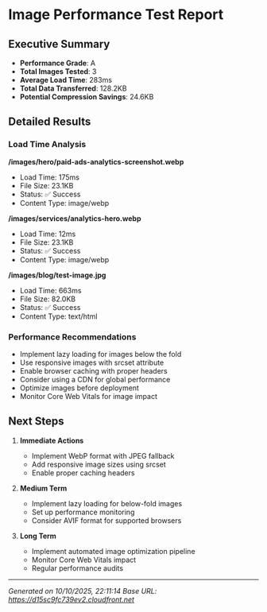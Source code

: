 # Image Performance Test Report

## Executive Summary
- **Performance Grade**: A
- **Total Images Tested**: 3
- **Average Load Time**: 283ms
- **Total Data Transferred**: 128.2KB
- **Potential Compression Savings**: 24.6KB

## Detailed Results

### Load Time Analysis

**/images/hero/paid-ads-analytics-screenshot.webp**
- Load Time: 175ms
- File Size: 23.1KB
- Status: ✅ Success
- Content Type: image/webp

**/images/services/analytics-hero.webp**
- Load Time: 12ms
- File Size: 23.1KB
- Status: ✅ Success
- Content Type: image/webp

**/images/blog/test-image.jpg**
- Load Time: 663ms
- File Size: 82.0KB
- Status: ✅ Success
- Content Type: text/html


### Performance Recommendations

- Implement lazy loading for images below the fold
- Use responsive images with srcset attribute
- Enable browser caching with proper headers
- Consider using a CDN for global performance
- Optimize images before deployment
- Monitor Core Web Vitals for image impact

## Next Steps

1. **Immediate Actions**
   - Implement WebP format with JPEG fallback
   - Add responsive image sizes using srcset
   - Enable proper caching headers

2. **Medium Term**
   - Implement lazy loading for below-fold images
   - Set up performance monitoring
   - Consider AVIF format for supported browsers

3. **Long Term**
   - Implement automated image optimization pipeline
   - Monitor Core Web Vitals impact
   - Regular performance audits

---
*Generated on 10/10/2025, 22:11:14*
*Base URL: https://d15sc9fc739ev2.cloudfront.net*
